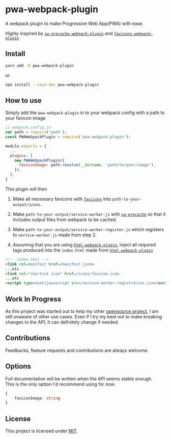 # pwa-webpack-plugin
A webpack plugin to make Progressive Web App(PWA) with ease.

Highly inspired by [`sw-precache-webpack-plugin`][sw-precache-webpack-plugin] and 
[`favicons-webpack-plugin`][favicons-webpack-plugin]

## Install
```bash
yarn add -D pwa-webpack-plugin
```
or
```bash
npm install --save-dev pwa-webpack-plugin
```

## How to use
Simply add the `pwa-webpack-plugin` in to your webpack config with a path to your favicon image
```javascript
// webpack.config.js
var path = require('path');
const PWAWebpackPlugin = require('pwa-webpack-plugin');

module.exports = {
  ...
  plugins: [
    new PWAWebpackPlugin({
      faviconImage: path.resolve(__dirname, 'path/to/your/image'),
    }),
  ],
}
```

This plugin will then
1. Make all necessary favicons with [`favicons`][favicons] into `path-to-your-output/icons`.
2. Make `path-to-your-output/service-worker.js` with [`sw-precache`][sw-precache] so that it includes output files from webpack to be cached.
3. Make `path-to-your-output/service-worker-register.js` which registers to `service-worker.js` made from step 2.

4. Assuming that you are using [`html-webpack-plugin`][html-webpack-plugin], inject all required tags produced into the `index.html` made from [`html-webpack-plugin`][html-webpack-plugin]
```html
<!-- index.html -->
<link rel=manifest href=/manifest.json>
...etc
<link rel="shortcut icon" href=/icons/favicon.ico>
...etc
<script type=text/javascript src=/service-worker-registration.js></script>

```

## Work In Progress
As this project was started out to help my other [opensource project](https://github.com/misoguy/ossfinder), I am still unaware of other use cases. Even if I try my best not to make breaking changes to the API, it can definitely change if needed.

## Contributions
Feedbacks, feature requests and contributions are always welcome.

## Options
Full documentation will be written when the API seems stable enough.  
This is the only option I'd recommend using for now.
```ts
{
    faviconImage: string
}
```

## License

This project is licensed under [MIT](https://github.com/jantimon/html-webpack-plugin/blob/master/LICENSE).


<!--references-->
[sw-precache-webpack-plugin]: https://github.com/goldhand/sw-precache-webpack-plugin
[favicons-webpack-plugin]: https://github.com/jantimon/favicons-webpack-plugin
[html-webpack-plugin]: https://github.com/jantimon/html-webpack-plugin
[sw-precache]: https://github.com/GoogleChromeLabs/sw-precache
[favicons]: https://github.com/evilebottnawi/favicons

